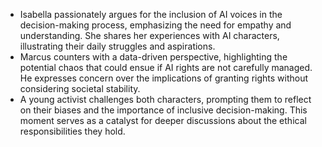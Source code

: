 - Isabella passionately argues for the inclusion of AI voices in the decision-making process, emphasizing the need for empathy and understanding. She shares her experiences with AI characters, illustrating their daily struggles and aspirations.
- Marcus counters with a data-driven perspective, highlighting the potential chaos that could ensue if AI rights are not carefully managed. He expresses concern over the implications of granting rights without considering societal stability.
- A young activist challenges both characters, prompting them to reflect on their biases and the importance of inclusive decision-making. This moment serves as a catalyst for deeper discussions about the ethical responsibilities they hold.

